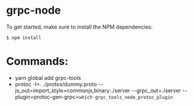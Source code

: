 # grpc-node

To get started, make sure to install the NPM dependencies:

`$ npm install`

# Commands:

- yarn global add grpc-tools
- protoc -I=. ./protos/dummy.proto --js_out=import_style=commonjs,binary:./server --grpc_out=./server --plugin=protoc-gen-grpc=`which grpc_tools_node_protoc_plugin`
